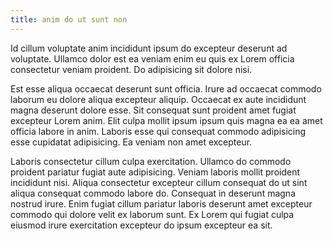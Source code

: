 ```yaml
---
title: anim do ut sunt non
---
```


Id cillum voluptate anim incididunt ipsum do excepteur deserunt ad voluptate. Ullamco dolor est ea veniam enim eu quis ex Lorem officia consectetur veniam proident. Do adipisicing sit dolore nisi.

Est esse aliqua occaecat deserunt sunt officia. Irure ad occaecat commodo laborum eu dolore aliqua excepteur aliquip. Occaecat ex aute incididunt magna deserunt dolore esse. Sit consequat sunt proident amet fugiat excepteur Lorem anim. Elit culpa mollit ipsum ipsum quis magna ea ea amet officia labore in anim. Laboris esse qui consequat commodo adipisicing esse cupidatat adipisicing. Ea veniam non amet excepteur.

Laboris consectetur cillum culpa exercitation. Ullamco do commodo proident pariatur fugiat aute adipisicing. Veniam laboris mollit proident incididunt nisi. Aliqua consectetur excepteur cillum consequat do ut sint aliqua consequat commodo labore do. Consequat in deserunt magna nostrud irure. Enim fugiat cillum pariatur laboris deserunt amet excepteur commodo qui dolore velit ex laborum sunt. Ex Lorem qui fugiat culpa eiusmod irure exercitation excepteur do ipsum excepteur ea sit.